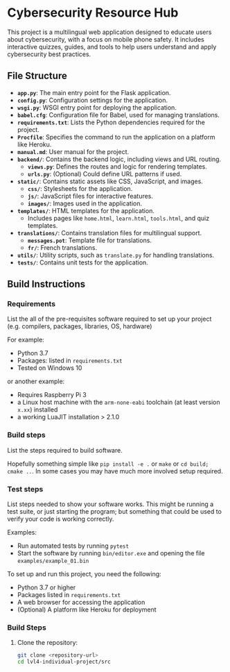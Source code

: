 # Cybersecurity Resource Hub

This project is a multilingual web application designed to educate users about cybersecurity, with a focus on mobile phone safety. It includes interactive quizzes, guides, and tools to help users understand and apply cybersecurity best practices.

## File Structure

- **`app.py`**: The main entry point for the Flask application.
- **`config.py`**: Configuration settings for the application.
- **`wsgi.py`**: WSGI entry point for deploying the application.
- **`babel.cfg`**: Configuration file for Babel, used for managing translations.
- **`requirements.txt`**: Lists the Python dependencies required for the project.
- **`Procfile`**: Specifies the command to run the application on a platform like Heroku.
- **`manual.md`**: User manual for the project.
- **`backend/`**: Contains the backend logic, including views and URL routing.
  - **`views.py`**: Defines the routes and logic for rendering templates.
  - **`urls.py`**: (Optional) Could define URL patterns if used.
- **`static/`**: Contains static assets like CSS, JavaScript, and images.
  - **`css/`**: Stylesheets for the application.
  - **`js/`**: JavaScript files for interactive features.
  - **`images/`**: Images used in the application.
- **`templates/`**: HTML templates for the application.
  - Includes pages like `home.html`, `learn.html`, `tools.html`, and quiz templates.
- **`translations/`**: Contains translation files for multilingual support.
  - **`messages.pot`**: Template file for translations.
  - **`fr/`**: French translations.
- **`utils/`**: Utility scripts, such as `translate.py` for handling translations.
- **`tests/`**: Contains unit tests for the application.

## Build Instructions

### Requirements

List the all of the pre-requisites software required to set up your project (e.g. compilers, packages, libraries, OS, hardware)

For example:

* Python 3.7
* Packages: listed in `requirements.txt` 
* Tested on Windows 10

or another example:

* Requires Raspberry Pi 3 
* a Linux host machine with the `arm-none-eabi` toolchain (at least version `x.xx`) installed
* a working LuaJIT installation > 2.1.0

### Build steps

List the steps required to build software. 

Hopefully something simple like `pip install -e .` or `make` or `cd build; cmake ..`. In
some cases you may have much more involved setup required.

### Test steps

List steps needed to show your software works. This might be running a test suite, or just starting the program; but something that could be used to verify your code is working correctly.

Examples:

* Run automated tests by running `pytest`
* Start the software by running `bin/editor.exe` and opening the file `examples/example_01.bin`


To set up and run this project, you need the following:

- Python 3.7 or higher
- Packages listed in `requirements.txt`
- A web browser for accessing the application
- (Optional) A platform like Heroku for deployment

### Build Steps

1. Clone the repository:
   ```bash
   git clone <repository-url>
   cd lvl4-individual-project/src